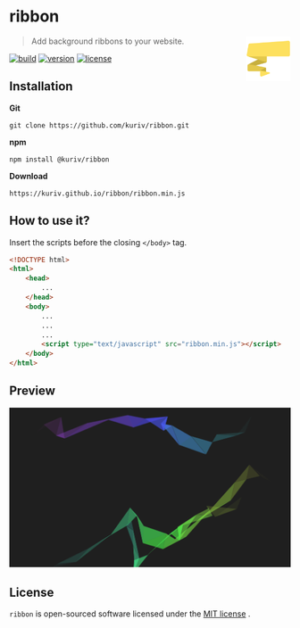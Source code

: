 # ribbon

<a href="https://github.com/kuriv/ribbon">
    <img src="ribbon.svg" width="80" height="80" align="right">
</a>

> Add background ribbons to your website.

[![build][build-image]][build-url]
[![version][version-image]][version-url]
[![license][license-image]][license-url]

## Installation

**Git**

```
git clone https://github.com/kuriv/ribbon.git
```

**npm**

```
npm install @kuriv/ribbon
```

**Download**

```
https://kuriv.github.io/ribbon/ribbon.min.js
```

## How to use it?

Insert the scripts before the closing `</body>` tag.

```html
<!DOCTYPE html>
<html>
    <head>
        ...
    </head>
    <body>
        ...
        ...
        ...
        <script type="text/javascript" src="ribbon.min.js"></script>
    </body>
</html>
```

## Preview

![ribbon](README.png)

## License

`ribbon` is open-sourced software licensed under the [MIT license](https://opensource.org/licenses/MIT) .



[build-image]: https://img.shields.io/badge/build-passing-brightgreen   "build"
[build-url]: https://github.com/kuriv/ribbon "build"
[version-image]: https://img.shields.io/badge/version-v1.0.4-blue   "version"
[version-url]: https://github.com/kuriv/ribbon   "version"
[license-image]: https://img.shields.io/badge/license-MIT-green "license"
[license-url]: https://opensource.org/licenses/MIT  "license"